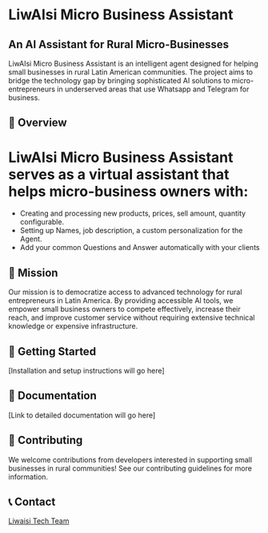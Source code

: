 # LiwAIsi Micro Business Assistant 

## An AI Assistant for Rural Micro-Businesses

LiwAIsi Micro Business Assistant  is an intelligent agent designed for helping small businesses in rural Latin American communities. The project aims to bridge the technology gap by bringing sophisticated AI solutions to micro-entrepreneurs in underserved areas that use Whatsapp and Telegram for business.

## 🌟 Overview

# LiwAIsi Micro Business Assistant serves as a virtual assistant that helps micro-business owners with:
- Creating and processing new products, prices, sell amount, quantity configurable.
- Setting up Names, job description, a custom personalization for the Agent.
- Add your common Questions and Answer automatically with your clients

## 🎯 Mission

Our mission is to democratize access to advanced technology for rural entrepreneurs in Latin America. By providing accessible AI tools, we empower small business owners to compete effectively, increase their reach, and improve customer service without requiring extensive technical knowledge or expensive infrastructure.

## 🚀 Getting Started

[Installation and setup instructions will go here]

## 📝 Documentation

[Link to detailed documentation will go here]

## 🤝 Contributing

We welcome contributions from developers interested in supporting small businesses in rural communities! See our contributing guidelines for more information.

## 📞 Contact

[Liwaisi Tech Team](https://liwaisi.tech/about)
